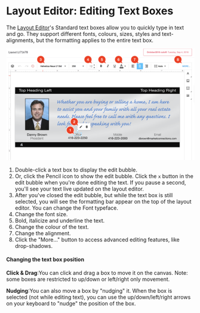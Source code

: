# Layout Editor: Editing Text Boxes

The [Layout Editor](https://marketconnections.gitbooks.io/ocs3help/content/v/071549b37967e0963bc353d63fc707ad9f08d327/layouteditor.html)'s Standard text boxes allow you to quickly type in text and go. They support different fonts, colours, sizes, styles and text-alignments, but the formatting applies to the entire text box.

![](../.gitbook/assets/ocs3-layout-editor-edit-text.png)

1. Double-click a text box to display the edit bubble.
2. Or, click the Pencil icon to show the edit bubble. Click the `x` button in the edit bubble when you're done editing the text. If you pause a second, you'll see your text live updated on the layout editor.
3. After you've closed the edit bubble, but while the text box is still selected, you will see the formatting bar appear on the top of the layout editor. You can change the Font typeface.
4. Change the font size.
5. Bold, italicize and underline the text.
6. Change the colour of the text.
7. Change the alignment.
8. Click the "More..." button to access advanced editing features, like drop-shadows.

#### Changing the text box position <a id="changing-the-text-box-position"></a>

**Click & Drag**:You can click and drag a box to move it on the canvas. Note: some boxes are restricted to up/down or left/right only movement.

**Nudging**:You can also move a box by "nudging" it. When the box is selected \(not while editing text\), you can use the up/down/left/right arrows on your keyboard to "nudge" the position of the box.

